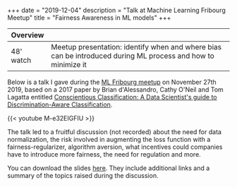 +++
date = "2019-12-04"
description = "Talk at Machine Learning Fribourg Meetup"
title = "Fairness Awareness in ML models"
+++

 <div class="overview">

 Overview | <i class="fa fa-highlighter"></i>
 ---------|---
 48' watch| Meetup presentation: identify when and where bias can be introduced during ML process and how to minimize it 

 </div>

Below is a talk I gave during the [ML Fribourg meetup](https://www.meetup.com/Fri-ML/) on November 27th 2019, based on a 2017 paper by Brian d'Alessandro, Cathy O'Neil and Tom Lagatta entitled [Conscientious Classification: A Data Scientist's guide to Discrimination-Aware Classification](https://www.liebertpub.com/doi/abs/10.1089/big.2016.0048). 

{{< youtube M-e32EIGFIU >}}

The talk led to a fruitful discussion (not recorded) about the need for data normalization, the risk involved in augmenting the loss function with a fairness-regularizer, algorithm aversion, what incentives could companies have to introduce more fairness, the need for regulation and more.

You can download the slides [here](https://gitlab.com/fri-ml/meetups/tree/master/2019-11-27_fairness-awareness-in-ML-models). They include additional links and a summary of the topics raised during the discussion.